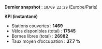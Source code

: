 **Dernier snapshot** : `10/09 22:29` (Europe/Paris)

**KPI (instantané)**

- Stations couvertes : **1469**
- Vélos disponibles (total) : **17545**
- Bornes libres (total) : **26982**
- Taux moyen d’occupation : **37.7 %**
